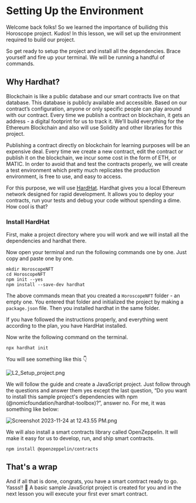# Setting Up the Environment

Welcome back folks! So we learned the importance of builidng this Horoscope project. Kudos! In this lesson, we will set up the environment required to build our project.

So get ready to setup the project and install all the dependencies. Brace yourself and fire up your terminal. We will be running a handful of commands.

## Why Hardhat?

Blockchain is like a public database and our smart contracts live on that database. This database is publicly available and accessible. Based on our contract’s configuration, anyone or only specific people can play around with our contract. Every time we publish a contract on blockchain, it gets an address - a digital footprint for us to track it. We’ll build everything for the Ethereum Blockchain and also will use Solidity and other libraries for this project.

Publishing a contract directly on blockchain for learning purposes will be an expensive deal. Every time we create a new contract, edit the contract or publish it on the blockchain, we incur some cost in the form of ETH, or MATIC. In order to avoid that and test the contracts properly, we will create a test environment which pretty much replicates the production environment, is free to use, and easy to access.

For this purpose, we will use  [HardHat](https://hardhat.org/). Hardhat gives you a local Ethereum network designed for rapid development. It allows you to deploy your contracts, run your tests and debug your code without spending a dime. How cool is that?

### Install HardHat

First, make a project directory where you will work and we will install all the dependencies and hardhat there.

Now open your terminal and run the following commands one by one. Just copy and paste one by one.

```
mkdir HoroscopeNFT
cd HoroscopeNFT
npm init --yes
npm install --save-dev hardhat
```

The above commands mean that you created a `HoroscopeNFT` folder - an empty one. You entered that folder and initialized the project by making a `package.json` file. Then you installed hardhat in the same folder.

If you have followed the instructions properly, and everything went according to the plan, you have HardHat installed.

Now write the following command on the terminal.

```
npx hardhat init
```

You will see something like this 👇

![L2_Setup_project.png](https://github.com/0xmetaschool/Learning-Projects/blob/main/assests_for_all/assests_for_horoscope/1.%20Getting%20Started/2.%20Setting%20Up%20the%20Environment/L2_Setup_project.png?raw=true)

We will follow the guide and create a JavaScript project. Just follow through the questions and answer them yes except the last question, “Do you want to install this sample project's dependencies with npm (@nomicfoundation/hardhat-toolbox)?”, answer no. For me, it was something like below:

![Screenshot 2023-11-24 at 12.43.55 PM.png](https://github.com/0xmetaschool/Learning-Projects/blob/main/assests_for_all/assests_for_horoscope/L2_project_prompts.png?raw=true)

We will also install a smart contracts library called OpenZeppelin. It will make it easy for us to develop, run, and ship smart contracts.

```
npm install @openzeppelin/contracts
```

## That's a wrap

And if all that is done, congrats, you have a smart contract ready to go. Yasss!! 🚀 A basic sample JavaScript project is created for you and in the next lesson you will execute your first ever smart contract.
